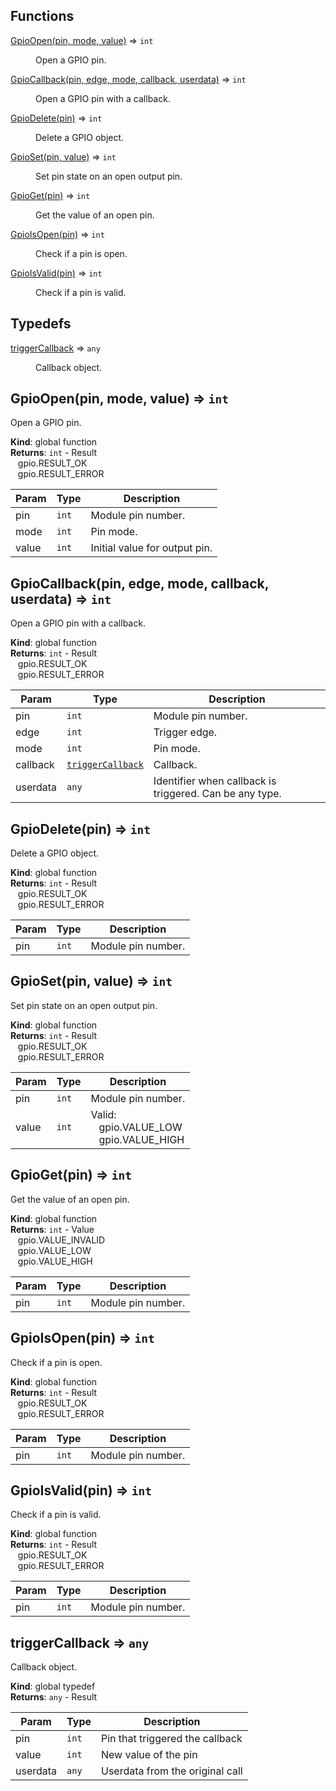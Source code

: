 ## Functions

<dl>
<dt><a href="#GpioOpen">GpioOpen(pin, mode, value)</a> ⇒ <code>int</code></dt>
<dd><p>Open a GPIO pin.</p>
</dd>
<dt><a href="#GpioCallback">GpioCallback(pin, edge, mode, callback, userdata)</a> ⇒ <code>int</code></dt>
<dd><p>Open a GPIO pin with a callback.</p>
</dd>
<dt><a href="#GpioDelete">GpioDelete(pin)</a> ⇒ <code>int</code></dt>
<dd><p>Delete a GPIO object.</p>
</dd>
<dt><a href="#GpioSet">GpioSet(pin, value)</a> ⇒ <code>int</code></dt>
<dd><p>Set pin state on an open output pin.</p>
</dd>
<dt><a href="#GpioGet">GpioGet(pin)</a> ⇒ <code>int</code></dt>
<dd><p>Get the value of an open pin.</p>
</dd>
<dt><a href="#GpioIsOpen">GpioIsOpen(pin)</a> ⇒ <code>int</code></dt>
<dd><p>Check if a pin is open.</p>
</dd>
<dt><a href="#GpioIsValid">GpioIsValid(pin)</a> ⇒ <code>int</code></dt>
<dd><p>Check if a pin is valid.</p>
</dd>
</dl>

## Typedefs

<dl>
<dt><a href="#triggerCallback">triggerCallback</a> ⇒ <code>any</code></dt>
<dd><p>Callback object.</p>
</dd>
</dl>

<a name="GpioOpen"></a>

## GpioOpen(pin, mode, value) ⇒ <code>int</code>
Open a GPIO pin.

**Kind**: global function  
**Returns**: <code>int</code> - Result<br>&nbsp;&nbsp; gpio.RESULT_OK<br>&nbsp;&nbsp; gpio.RESULT_ERROR  

| Param | Type | Description |
| --- | --- | --- |
| pin | <code>int</code> | Module pin number. |
| mode | <code>int</code> | Pin mode. |
| value | <code>int</code> | Initial value for output pin. |

<a name="GpioCallback"></a>

## GpioCallback(pin, edge, mode, callback, userdata) ⇒ <code>int</code>
Open a GPIO pin with a callback.

**Kind**: global function  
**Returns**: <code>int</code> - Result<br>&nbsp;&nbsp; gpio.RESULT_OK<br>&nbsp;&nbsp; gpio.RESULT_ERROR  

| Param | Type | Description |
| --- | --- | --- |
| pin | <code>int</code> | Module pin number. |
| edge | <code>int</code> | Trigger edge. |
| mode | <code>int</code> | Pin mode. |
| callback | [<code>triggerCallback</code>](#triggerCallback) | Callback. |
| userdata | <code>any</code> | Identifier when callback is triggered. Can be any type. |

<a name="GpioDelete"></a>

## GpioDelete(pin) ⇒ <code>int</code>
Delete a GPIO object.

**Kind**: global function  
**Returns**: <code>int</code> - Result<br>&nbsp;&nbsp; gpio.RESULT_OK<br>&nbsp;&nbsp; gpio.RESULT_ERROR  

| Param | Type | Description |
| --- | --- | --- |
| pin | <code>int</code> | Module pin number. |

<a name="GpioSet"></a>

## GpioSet(pin, value) ⇒ <code>int</code>
Set pin state on an open output pin.

**Kind**: global function  
**Returns**: <code>int</code> - Result<br>&nbsp;&nbsp; gpio.RESULT_OK<br>&nbsp;&nbsp; gpio.RESULT_ERROR  

| Param | Type | Description |
| --- | --- | --- |
| pin | <code>int</code> | Module pin number. |
| value | <code>int</code> | Valid: <br>&nbsp;&nbsp; gpio.VALUE_LOW <br>&nbsp;&nbsp; gpio.VALUE_HIGH |

<a name="GpioGet"></a>

## GpioGet(pin) ⇒ <code>int</code>
Get the value of an open pin.

**Kind**: global function  
**Returns**: <code>int</code> - Value<br>&nbsp;&nbsp; gpio.VALUE_INVALID<br>&nbsp;&nbsp; gpio.VALUE_LOW<br>&nbsp;&nbsp; gpio.VALUE_HIGH  

| Param | Type | Description |
| --- | --- | --- |
| pin | <code>int</code> | Module pin number. |

<a name="GpioIsOpen"></a>

## GpioIsOpen(pin) ⇒ <code>int</code>
Check if a pin is open.

**Kind**: global function  
**Returns**: <code>int</code> - Result<br>&nbsp;&nbsp; gpio.RESULT_OK<br>&nbsp;&nbsp; gpio.RESULT_ERROR  

| Param | Type | Description |
| --- | --- | --- |
| pin | <code>int</code> | Module pin number. |

<a name="GpioIsValid"></a>

## GpioIsValid(pin) ⇒ <code>int</code>
Check if a pin is valid.

**Kind**: global function  
**Returns**: <code>int</code> - Result<br>&nbsp;&nbsp; gpio.RESULT_OK<br>&nbsp;&nbsp; gpio.RESULT_ERROR  

| Param | Type | Description |
| --- | --- | --- |
| pin | <code>int</code> | Module pin number. |

<a name="triggerCallback"></a>

## triggerCallback ⇒ <code>any</code>
Callback object.

**Kind**: global typedef  
**Returns**: <code>any</code> - Result  

| Param | Type | Description |
| --- | --- | --- |
| pin | <code>int</code> | Pin that triggered the callback |
| value | <code>int</code> | New value of the pin |
| userdata | <code>any</code> | Userdata from the original call |

